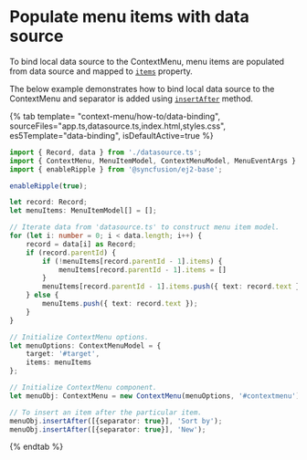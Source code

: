 # Populate menu items with data source

To bind local data source to the ContextMenu, menu items are populated from data source and mapped
to [`items`](../../api/context-menu/menuItemModel#items) property.

The below example demonstrates how to bind local data source to the ContextMenu and separator is added using
[`insertAfter`](../../api/context-menu#insertafter) method.

{% tab template= "context-menu/how-to/data-binding", sourceFiles="app.ts,datasource.ts,index.html,styles.css", es5Template="data-binding", isDefaultActive=true %}

```typescript
import { Record, data } from './datasource.ts';
import { ContextMenu, MenuItemModel, ContextMenuModel, MenuEventArgs } from '@syncfusion/ej2-navigations';
import { enableRipple } from '@syncfusion/ej2-base';

enableRipple(true);

let record: Record;
let menuItems: MenuItemModel[] = [];

// Iterate data from 'datasource.ts' to construct menu item model.
for (let i: number = 0; i < data.length; i++) {
    record = data[i] as Record;
    if (record.parentId) {
        if (!menuItems[record.parentId - 1].items) {
            menuItems[record.parentId - 1].items = []
        }
        menuItems[record.parentId - 1].items.push({ text: record.text });
    } else {
        menuItems.push({ text: record.text });
    }
}

// Initialize ContextMenu options.
let menuOptions: ContextMenuModel = {
    target: '#target',
    items: menuItems
};

// Initialize ContextMenu component.
let menuObj: ContextMenu = new ContextMenu(menuOptions, '#contextmenu');

// To insert an item after the particular item.
menuObj.insertAfter([{separator: true}], 'Sort by');
menuObj.insertAfter([{separator: true}], 'New');

```

{% endtab %}
